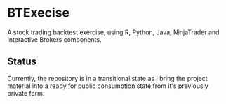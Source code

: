 # BTExecise
A stock trading backtest exercise, using R, Python, Java, NinjaTrader and Interactive Brokers components.


## Status
Currently, the repository is in a transitional state as I bring the
project material into a ready for public consumption state from it's
previously private form.
